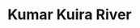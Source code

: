 ---
title: "Kumar Kuira River"
title_bn: "কুমার কুইরা নদী"
description: "This river started from the Malijhi River in Sherpur and passed Kuruli Kanda, Bondhobaul, Bohidavanga, Kaoyapechi and Paikar beel before falling in the Malijhi river."
---
